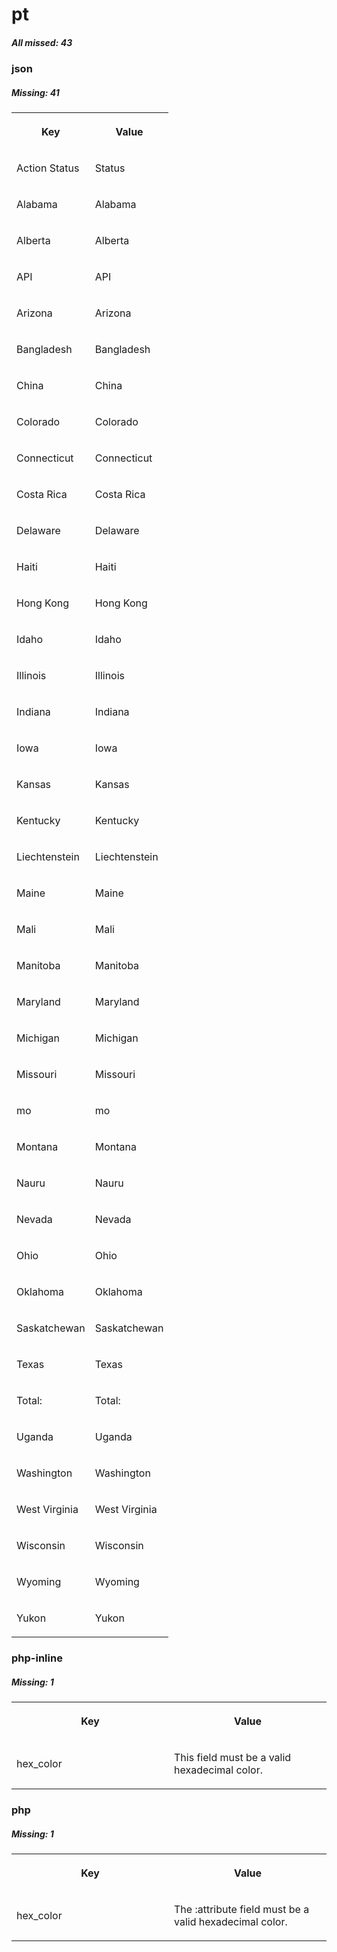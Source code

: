 # pt

##### All missed: 43


### json

##### Missing: 41

<table width="100%">
<tr><th width="50%">

Key

</th><th width="50%">

Value

</th></tr>
<tr><td width="50%">

Action Status

</td><td width="50%">

Status

</td></tr>
<tr><td width="50%">

Alabama

</td><td width="50%">

Alabama

</td></tr>
<tr><td width="50%">

Alberta

</td><td width="50%">

Alberta

</td></tr>
<tr><td width="50%">

API

</td><td width="50%">

API

</td></tr>
<tr><td width="50%">

Arizona

</td><td width="50%">

Arizona

</td></tr>
<tr><td width="50%">

Bangladesh

</td><td width="50%">

Bangladesh

</td></tr>
<tr><td width="50%">

China

</td><td width="50%">

China

</td></tr>
<tr><td width="50%">

Colorado

</td><td width="50%">

Colorado

</td></tr>
<tr><td width="50%">

Connecticut

</td><td width="50%">

Connecticut

</td></tr>
<tr><td width="50%">

Costa Rica

</td><td width="50%">

Costa Rica

</td></tr>
<tr><td width="50%">

Delaware

</td><td width="50%">

Delaware

</td></tr>
<tr><td width="50%">

Haiti

</td><td width="50%">

Haiti

</td></tr>
<tr><td width="50%">

Hong Kong

</td><td width="50%">

Hong Kong

</td></tr>
<tr><td width="50%">

Idaho

</td><td width="50%">

Idaho

</td></tr>
<tr><td width="50%">

Illinois

</td><td width="50%">

Illinois

</td></tr>
<tr><td width="50%">

Indiana

</td><td width="50%">

Indiana

</td></tr>
<tr><td width="50%">

Iowa

</td><td width="50%">

Iowa

</td></tr>
<tr><td width="50%">

Kansas

</td><td width="50%">

Kansas

</td></tr>
<tr><td width="50%">

Kentucky

</td><td width="50%">

Kentucky

</td></tr>
<tr><td width="50%">

Liechtenstein

</td><td width="50%">

Liechtenstein

</td></tr>
<tr><td width="50%">

Maine

</td><td width="50%">

Maine

</td></tr>
<tr><td width="50%">

Mali

</td><td width="50%">

Mali

</td></tr>
<tr><td width="50%">

Manitoba

</td><td width="50%">

Manitoba

</td></tr>
<tr><td width="50%">

Maryland

</td><td width="50%">

Maryland

</td></tr>
<tr><td width="50%">

Michigan

</td><td width="50%">

Michigan

</td></tr>
<tr><td width="50%">

Missouri

</td><td width="50%">

Missouri

</td></tr>
<tr><td width="50%">

mo

</td><td width="50%">

mo

</td></tr>
<tr><td width="50%">

Montana

</td><td width="50%">

Montana

</td></tr>
<tr><td width="50%">

Nauru

</td><td width="50%">

Nauru

</td></tr>
<tr><td width="50%">

Nevada

</td><td width="50%">

Nevada

</td></tr>
<tr><td width="50%">

Ohio

</td><td width="50%">

Ohio

</td></tr>
<tr><td width="50%">

Oklahoma

</td><td width="50%">

Oklahoma

</td></tr>
<tr><td width="50%">

Saskatchewan

</td><td width="50%">

Saskatchewan

</td></tr>
<tr><td width="50%">

Texas

</td><td width="50%">

Texas

</td></tr>
<tr><td width="50%">

Total:

</td><td width="50%">

Total:

</td></tr>
<tr><td width="50%">

Uganda

</td><td width="50%">

Uganda

</td></tr>
<tr><td width="50%">

Washington

</td><td width="50%">

Washington

</td></tr>
<tr><td width="50%">

West Virginia

</td><td width="50%">

West Virginia

</td></tr>
<tr><td width="50%">

Wisconsin

</td><td width="50%">

Wisconsin

</td></tr>
<tr><td width="50%">

Wyoming

</td><td width="50%">

Wyoming

</td></tr>
<tr><td width="50%">

Yukon

</td><td width="50%">

Yukon

</td></tr>
</table>


### php-inline

##### Missing: 1

<table width="100%">
<tr><th width="50%">

Key

</th><th width="50%">

Value

</th></tr>
<tr><td width="50%">

hex_color

</td><td width="50%">

This field must be a valid hexadecimal color.

</td></tr>
</table>


### php

##### Missing: 1

<table width="100%">
<tr><th width="50%">

Key

</th><th width="50%">

Value

</th></tr>
<tr><td width="50%">

hex_color

</td><td width="50%">

The :attribute field must be a valid hexadecimal color.

</td></tr>
</table>
